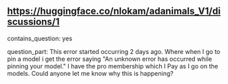 ## https://huggingface.co/nlokam/adanimals_V1/discussions/1

contains_question: yes

question_part: This error started occurring 2 days ago. Where when I go to pin a model i get the error saying "An unknown error has occurred while pinning your model." I have the pro membership which I Pay as I go on the models. Could anyone let me know why this is happening?